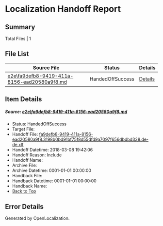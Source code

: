 # <a name='report-top'></a> Localization Handoff Report

## Summary
 Total Files | 1

## File List
 Source File | Status | Details 
 ----------- | ------ | ------- 
 [e2e\fa9defb8-9419-411a-8156-ead20580a9f8.md](https://github.com/OpenLocalizationTestOrg/ol-test4/blob/3482209a45cf52ebd53ce2b2e3a844ff78d80f38/e2e/fa9defb8-9419-411a-8156-ead20580a9f8.md) | HandedOffSuccess | [Details](#bdf33e3a25487c0bf413cf7f135a4ffaf5acf8681)

## Item Details
##### <a name='bdf33e3a25487c0bf413cf7f135a4ffaf5acf8681'></a> Source: [e2e\fa9defb8-9419-411a-8156-ead20580a9f8.md](https://github.com/OpenLocalizationTestOrg/ol-test4/blob/3482209a45cf52ebd53ce2b2e3a844ff78d80f38/e2e/fa9defb8-9419-411a-8156-ead20580a9f8.md)
* Status: HandedOffSuccess
* Target File: 
* Handoff File: [fa9defb8-9419-411a-8156-ead20580a9f8.3198b0bd91bf75f8d55dfd9a7097f656dbdbd338.de-de.xlf](https://github.com/OpenLocalizationTestOrg/ol-test4-handoff/blob/250cd096936f155dc673f91c7e876474755b5f63/ol-handoff/OpenLocalizationTestOrg/ol-test4-dede/qimu/ht/fa9defb8-9419-411a-8156-ead20580a9f8.3198b0bd91bf75f8d55dfd9a7097f656dbdbd338.de-de.xlf)
* Handoff Datetime: 2018-03-08 19:42:06
* Handoff Reason: Include
* Handoff Name: 
* Archive File: 
* Archive Datetime: 0001-01-01 00:00:00
* Handback File: 
* Handback Datetime: 0001-01-01 00:00:00
* Handback Name: 
* [Back to Top](#report-top)


## Error Details

Generated by OpenLocalization.
